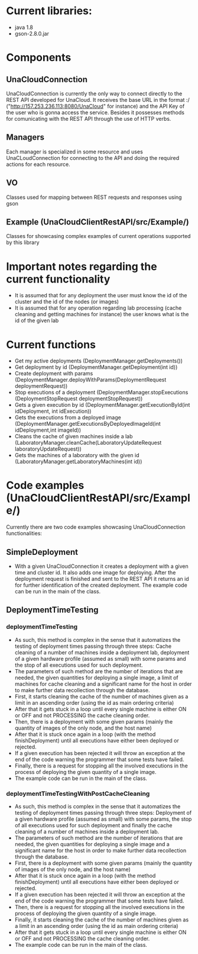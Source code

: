 # Current libraries:
+ java 1.8
+ gson-2.8.0.jar
# Components
## UnaCloudConnection 
UnaCloudConnection is currently the only way to connect directly to the REST API developed for UnaCloud. It receives the base URL in the format <IP>:<PORT>/<root> ("http://157.253.236.113:8080/UnaCloud" for instance) and the API Key of the user who is gonna access the service. Besides it possesses methods for comunicating with the REST API through the use of HTTP verbs.
## Managers
Each manager is specialized in some resource and uses UnaCLoudConnection for connecting to the API and doing the required actions for each resource.
## VO
Classes used for mapping between REST requests and responses using gson
## Example (UnaCloudClientRestAPI/src/Example/)
Classes for showcasing complex examples of current operations supported by this library
# Important notes regarding the current functionality
+ It is assumed that for any deployment the user must know the id of the cluster and the id of the nodes (or images)
+ It is assumed that for any operation regarding lab processing (cache cleaning and getting machines for instance) the user knows what is the id of the given lab
# Current functions
+ Get my active deployments (DeploymentManager.getDeployments())
+ Get deployment by id (DeploymentManager.getDeployment(int id))
+ Create deployment with params (DeploymentManager.deployWithParams(DeploymentRequest deploymentRequest))
+ Stop executions of a deployment (DeploymentManager.stopExecutions (DeploymentStopRequest deploymentStopRequest))
+ Gets a given execution by id (DeploymentManager.getExecutionById(int idDeployment, int idExecution))
+ Gets the executions from a deployed image (DeploymentManager.getExecutionsByDeployedImageId(int idDeployment,int imageId))
+ Cleans the cache of given machines inside a lab (LaboratoryManager.cleanCache(LaboratoryUpdateRequest laboratoryUpdateRequest))
+ Gets the machines of a laboratory with the given id (LaboratoryManager.getLaboratoryMachines(int id))
# Code examples (UnaCloudClientRestAPI/src/Example/)
Currently there are two code examples showcasing UnaCloudConnection functionalities:
## SimpleDeployment
+ With a given UnaCloudConnection it creates a deployment with a given time and cluster id. It also adds one image for deploying. After the deployment request is finished and sent to the REST API it returns an id for further identification of the created deployment. The example code can be run in the main of the class.
## DeploymentTimeTesting
### deploymentTimeTesting 
+ As such, this method is complex in the sense that it automatizes the testing of deployment times passing through three steps: Cache cleaning of a number of machines inside a deployment lab, deployment of a given hardware profile (assumed as small) with some params and the stop of all executions used for such deployment.
+ The parameters of such method are the number of iterations that are needed, the given quantities for deploying a single image, a limit of machines for cache cleaning and a significant name for the host in order to make further data recollection through the database.
+ First, it starts cleaning the cache of the number of machines given as a limit in an ascending order (using the id as main ordering criteria)
+ After that it gets stuck in a loop until every single machine is either ON or OFF and not PROCESSING the cache cleaning order.
+ Then, there is a deployment with some given params (mainly the quantity of images of the only node, and the host name)
+ After that it is stuck once again in a loop (with the method finishDeployment) until all executions have either been deployed or rejected.
+ If a given execution has been rejected it will throw an exception at the end of the code warning the programmer that some tests have failed.
+ Finally, there is a request for stopping all the involved executions in the process of deploying the given quantity of a single image.
+ The example code can be run in the main of the class.

### deploymentTimeTestingWithPostCacheCleaning
+ As such, this method is complex in the sense that it automatizes the testing of deployment times passing through three steps: Deployment of a given hardware profile (assumed as small) with some params, the stop of all executions used for such deployment and finally the cache cleaning of a number of machines inside a deployment lab.
+ The parameters of such method are the number of iterations that are needed, the given quantities for deploying a single image and a significant name for the host in order to make further data recollection through the database.
+ First, there is a deployment with some given params (mainly the quantity of images of the only node, and the host name)
+ After that it is stuck once again in a loop (with the method finishDeployment) until all executions have either been deployed or rejected.
+ If a given execution has been rejected it will throw an exception at the end of the code warning the programmer that some tests have failed.
+ Then, there is a request for stopping all the involved executions in the process of deploying the given quantity of a single image.
+ Finally, it starts cleaning the cache of the number of machines given as a limit in an ascending order (using the id as main ordering criteria)
+ After that it gets stuck in a loop until every single machine is either ON or OFF and not PROCESSING the cache cleaning order.
+ The example code can be run in the main of the class.
